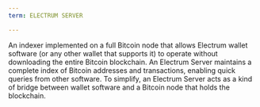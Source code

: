 ```yaml
---
term: ELECTRUM SERVER

---
```

An indexer implemented on a full Bitcoin node that allows Electrum wallet software (or any other wallet that supports it) to operate without downloading the entire Bitcoin blockchain. An Electrum Server maintains a complete index of Bitcoin addresses and transactions, enabling quick queries from other software. To simplify, an Electrum Server acts as a kind of bridge between wallet software and a Bitcoin node that holds the blockchain.
